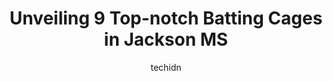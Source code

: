 ---
layout: ampstory
image: https://i0.wp.com/www.depkes.org/wp-content/uploads/2023/06/batting-cages-0-in-jackson-ms-1685839750.jpeg?resize=640,853
author: techidn
featured: false
description: Discover the impressive array of Batting Cages options in Jackson MS, where you can find 9 of the largest Batting Cages establishments in the area. From renowned classics to hidden gems, Jac
title: Unveiling 9 Top-notch Batting Cages in Jackson MS
cover:
   title: Unveiling 9 Top-notch Batting Cages in Jackson MS
   subtitle: Rickpate
   background: https://www.depkes.org/wp-content/uploads/2023/06/batting-cages-0-in-jackson-ms-1685839750.jpeg

pages: 
 - layout: thirds
   top: <h1>#1 D-BAT Pearl</h1>
   bottom: "<p>This is a really nice batting facility. They offer memberships, as well as cage rentals, outdoor play area, private room for parties as well. Staff is well trained. The f</p>"
   background: https://www.depkes.org/wp-content/uploads/2023/06/batting-cages-1-in-jackson-ms-1685839750.jpeg
   backgroundblur: true
 - layout: thirds
   top: <h1>#2 Flowood Baseball</h1>
   bottom: "<p>First, the fields are nice. However, Ive never seen them turn the scoreboards on so its hard to keep up with game situation. The batting cage situation is just the wors</p>"
   background: https://www.depkes.org/wp-content/uploads/2023/06/batting-cages-2-in-jackson-ms-1685839750.jpeg
   cta:
      link: https://www.depkes.org/blog/unveiling-9-top-notch-batting-cages-in-jackson-ms/
      text: Unveiling 9 Top-notch Batting Cages in Jackson MS
 - layout: thirds
   top: <h1>#3 North Jackson Youth Baseball</h1>
   bottom: "<p>1399 Lakeland Dr, Jackson, MS 39216, United States</p>"
   background: https://www.depkes.org/wp-content/uploads/2023/06/batting-cages-3-in-jackson-ms-1685839751.jpeg
   cta:
      link: https://www.depkes.org/blog/unveiling-9-top-notch-batting-cages-in-jackson-ms/
      text: Unveiling 9 Top-notch Batting Cages in Jackson MS
 - layout: thirds
   top: <h1>#4 P360 Performance Sports Jackson</h1>
   bottom: "<p>6649 Richmond Grove Rd, Jackson, MS 39213, United States</p>"
   background: https://images.unsplash.com/photo-1613843873231-1447db182f97?ixlib=rb-4.0.3&ixid=MnwxMjA3fDB8MHxwaG90by1wYWdlfHx8fGVufDB8fHx8&auto=format&fit=crop&w=640&h=853&q=80
   cta:
      link: https://www.depkes.org/blog/unveiling-9-top-notch-batting-cages-in-jackson-ms/
      text: Unveiling 9 Top-notch Batting Cages in Jackson MS
 - layout: thirds
   top: <h1>#5 Brandon Athletic Club</h1>
   bottom: "<p>110 Office Park Dr, Brandon, MS 39042, United States</p>"
   background: https://images.unsplash.com/photo-1602536052359-ef94c21c5948?ixlib=rb-4.0.3&ixid=MnwxMjA3fDB8MHxwaG90by1wYWdlfHx8fGVufDB8fHx8&auto=format&fit=crop&w=640&h=853&q=80
   cta:
      link: https://www.depkes.org/blog/unveiling-9-top-notch-batting-cages-in-jackson-ms/
      text: Unveiling 9 Top-notch Batting Cages in Jackson MS
 - layout: thirds
   top: <h1>#6 Twenty Field</h1>
   bottom: "<p>1701 N State St, Jackson, MS 39202, United States</p>"
   background: https://images.unsplash.com/photo-1547366785-564103df7e13?ixlib=rb-4.0.3&ixid=MnwxMjA3fDB8MHxwaG90by1wYWdlfHx8fGVufDB8fHx8&auto=format&fit=crop&w=640&h=853&q=80
   cta:
      link: https://www.depkes.org/blog/unveiling-9-top-notch-batting-cages-in-jackson-ms/
      text: Unveiling 9 Top-notch Batting Cages in Jackson MS
 - layout: thirds
   top: <h1>#7 ProD Sports</h1>
   bottom: "<p>4264 Lakeland Dr, Flowood, MS 39232, United States</p>"
   background: https://images.unsplash.com/photo-1632260260864-caf7fde5ec36?ixlib=rb-4.0.3&ixid=MnwxMjA3fDB8MHxwaG90by1wYWdlfHx8fGVufDB8fHx8&auto=format&fit=crop&w=640&h=853&q=80
   cta:
      link: https://www.depkes.org/blog/unveiling-9-top-notch-batting-cages-in-jackson-ms/
      text: Unveiling 9 Top-notch Batting Cages in Jackson MS
 - layout: thirds
   middle: Continue reading...
   background: https://images.unsplash.com/photo-1574169208507-84376144848b?ixlib=rb-4.0.3&ixid=MnwxMjA3fDB8MHxwaG90by1wYWdlfHx8fGVufDB8fHx8&auto=format&fit=crop&w=640&h=853&q=80
   cta:
      link: https://www.depkes.org/blog/unveiling-9-top-notch-batting-cages-in-jackson-ms/
      text: Unveiling 9 Top-notch Batting Cages in Jackson MS
      
---
